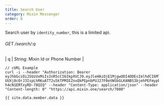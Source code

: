 ```yaml
---
title: Search User
category: Mixin Messenger
order: 6
---
```


Search user by `identity_number`, this is a limited api.

###### GET /search/:q


| q | String: Mixin Id or Phone Number |

```
// cURL Example
curl -i --header "Authorization: Bearer eyJhbGciOiJSUzUxMiIsInR5cCI6IkpXVCJ9.eyJleHAiOjE1MjgwODI4ODEsImlhdCI6MTUyODA4MjcwMSwianRpIjoiYWQyNDY5ZTMtOTk2NS00NzRlLTg5OTktYzhjNTIwYzViN2I2Iiwic2lkIjoiZTJiZjhkMjItZGM5My00MmVlLTk1NDUtMTZmMDVkMmU1ODBjIiwic2lnIjoiMzczMTNmZGJmMmNjNmIwYzgwYmU4NjY4NGY5YTQ4ZDNhY2I5YTM3ZmRiMWQ0MzRhMzE3ZTZhYWUwYTkyZjdkOSIsInVpZCI6Ijg5ZTBiZGVlLWMzNTUtNDdmMi05NDVhLWJlNDhiZTg3NTYwNiJ9.hmw2aL4Wy6vwzj9_qxSFcvMiyMpkTpD-UUXj8cOrJ3IspLhRKuATT2u5kTPMIEZnxQkPEpnbPUJ27F0eVWSbGLKANBS3bjehPEFmypb3TlY7wo063CNAXPiDi5Omroaq5ikgj8igNxDvXm4gznn26Y0W-h4cN1ERTxyRD-78QIQ" --header "Content-Type: application/json" --header "Content-length: 0" "https://api.mixin.one/search/7000"
```
```
{{ site.data.member.data }}
```
